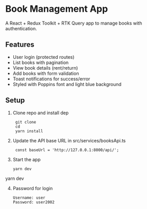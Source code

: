 # Book Management App

A React + Redux Toolkit + RTK Query app to manage books with authentication.

## Features
- User login (protected routes)
- List books with pagination
- View book details (rent/return)
- Add books with form validation
- Toast notifications for success/error
- Styled with Poppins font and light blue background

## Setup

1. Clone repo and install dep

        git clone 
        cd 
        yarn install

2. Update the API base URL in src/services/booksApi.ts

        const baseUrl = 'http://127.0.0.1:8000/api/';

3. Start the app

       yarn dev

yarn dev

4. Password for login 

       Username: user
       Password: user2002
